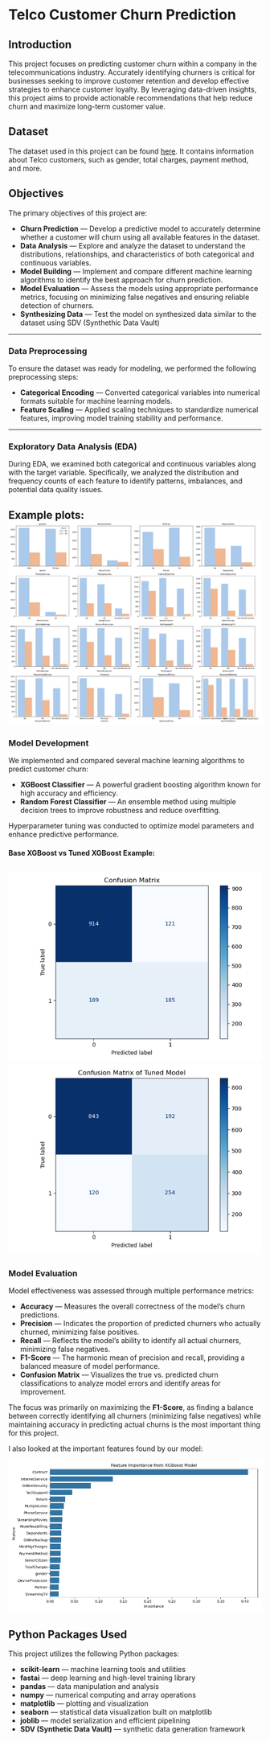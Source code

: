 # Telco Customer Churn Prediction

## Introduction

This project focuses on predicting customer churn within a company in the telecommunications industry. Accurately identifying churners is critical for businesses seeking to improve customer retention and develop effective strategies to enhance customer loyalty. By leveraging data-driven insights, this project aims to provide actionable recommendations that help reduce churn and maximize long-term customer value.

## Dataset

The dataset used in this project can be found [here](https://www.kaggle.com/datasets/blastchar/telco-customer-churn/data). It contains information about Telco customers, such as gender, total charges, payment method, and more.


## Objectives

The primary objectives of this project are:

- **Churn Prediction** — Develop a predictive model to accurately determine whether a customer will churn using all available features in the dataset.  
- **Data Analysis** — Explore and analyze the dataset to understand the distributions, relationships, and characteristics of both categorical and continuous variables.  
- **Model Building** — Implement and compare different machine learning algorithms to identify the best approach for churn prediction.  
- **Model Evaluation** — Assess the models using appropriate performance metrics, focusing on minimizing false negatives and ensuring reliable detection of churners.
- **Synthesizing Data** — Test the model on synthesized data similar to the dataset using SDV (Synthethic Data Vault)

---

### Data Preprocessing

To ensure the dataset was ready for modeling, we performed the following preprocessing steps:
  
- **Categorical Encoding** — Converted categorical variables into numerical formats suitable for machine learning models.  
- **Feature Scaling** — Applied scaling techniques to standardize numerical features, improving model training stability and performance.

---

### Exploratory Data Analysis (EDA)

During EDA, we examined both categorical and continuous variables along with the target variable. Specifically, we analyzed the distribution and frequency counts of each feature to identify patterns, imbalances, and potential data quality issues.

Example plots: ![Example plot](images/categorical_features.png)
---

### Model Development

We implemented and compared several machine learning algorithms to predict customer churn:

- **XGBoost Classifier** — A powerful gradient boosting algorithm known for high accuracy and efficiency.  
- **Random Forest Classifier** — An ensemble method using multiple decision trees to improve robustness and reduce overfitting.

Hyperparameter tuning was conducted to optimize model parameters and enhance predictive performance.

#### Base XGBoost vs Tuned XGBoost Example:
![Confusion Matrix Base XGBoost](images/confusion_matrix.png)
![Confusion Matrix Tuned XGBoost](images/confusion_matrix_tuned.png)
---

### Model Evaluation

Model effectiveness was assessed through multiple performance metrics:

- **Accuracy** — Measures the overall correctness of the model’s churn predictions.  
- **Precision** — Indicates the proportion of predicted churners who actually churned, minimizing false positives.  
- **Recall** — Reflects the model’s ability to identify all actual churners, minimizing false negatives.  
- **F1-Score** — The harmonic mean of precision and recall, providing a balanced measure of model performance.  
- **Confusion Matrix** — Visualizes the true vs. predicted churn classifications to analyze model errors and identify areas for improvement.

The focus was primarily on maximizing the **F1-Score**, as finding a balance between correctly identifying all churners (minimizing false negatives) while maintaining accuracy in predicting actual churns is the most important thing for this project.

I also looked at the important features found by our model:

![Feature Importance](images/feature_importance.png)

## Python Packages Used

This project utilizes the following Python packages:

- **scikit-learn** — machine learning tools and utilities  
- **fastai** — deep learning and high-level training library  
- **pandas** — data manipulation and analysis  
- **numpy** — numerical computing and array operations  
- **matplotlib** — plotting and visualization  
- **seaborn** — statistical data visualization built on matplotlib  
- **joblib** — model serialization and efficient pipelining  
- **SDV (Synthetic Data Vault)** — synthetic data generation framework 
